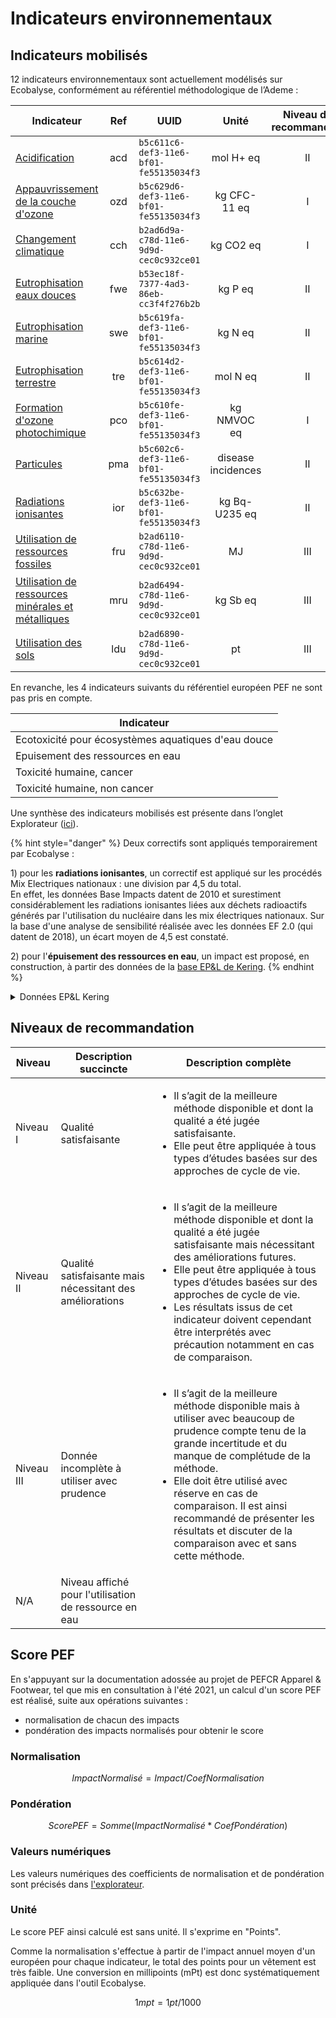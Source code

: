 # Indicateurs environnementaux

## Indicateurs mobilisés

12 indicateurs environnementaux sont actuellement modélisés sur Ecobalyse, conformément au référentiel méthodologique de l’Ademe :

| Indicateur                                                                                                                                        | Ref | UUID                                   |        Unité       | Niveau de recommandat° |
| ------------------------------------------------------------------------------------------------------------------------------------------------- | :-: | -------------------------------------- | :----------------: | :--------------------: |
| [Acidification](https://www.base-impacts.ademe.fr/personalspace/read-impact-category/id/379977/idVersion/32)                                      | acd | `b5c611c6-def3-11e6-bf01-fe55135034f3` |      mol H+ eq     |           II           |
| [Appauvrissement de la couche d'ozone](https://www.base-impacts.ademe.fr/personalspace/read-impact-category/id/379978/idVersion/32)               | ozd | `b5c629d6-def3-11e6-bf01-fe55135034f3` |    kg CFC-11 eq    |            I           |
| [Changement climatique](https://www.base-impacts.ademe.fr/personalspace/read-impact-category/id/379979/idVersion/32)                              | cch | `b2ad6d9a-c78d-11e6-9d9d-cec0c932ce01` |      kg CO2 eq     |            I           |
| [Eutrophisation eaux douces](https://www.base-impacts.ademe.fr/personalspace/read-impact-category/id/379983/idVersion/32)                         | fwe | `b53ec18f-7377-4ad3-86eb-cc3f4f276b2b` |       kg P eq      |           II           |
| [Eutrophisation marine](https://www.base-impacts.ademe.fr/personalspace/read-impact-category/id/379984/idVersion/32)                              | swe | `b5c619fa-def3-11e6-bf01-fe55135034f3` |       kg N eq      |           II           |
| [Eutrophisation terrestre](https://www.base-impacts.ademe.fr/personalspace/read-impact-category/id/379985/idVersion/32)                           | tre | `b5c614d2-def3-11e6-bf01-fe55135034f3` |      mol N eq      |           II           |
| [Formation d'ozone photochimique](https://www.base-impacts.ademe.fr/personalspace/read-impact-category/id/379986/idVersion/32)                    | pco | `b5c610fe-def3-11e6-bf01-fe55135034f3` |     kg NMVOC eq    |            I           |
| [Particules](https://www.base-impacts.ademe.fr/personalspace/read-impact-category/id/379987/idVersion/32)                                         | pma | `b5c602c6-def3-11e6-bf01-fe55135034f3` | disease incidences |           II           |
| [Radiations ionisantes](https://www.base-impacts.ademe.fr/personalspace/read-impact-category/id/379988/idVersion/32)                              | ior | `b5c632be-def3-11e6-bf01-fe55135034f3` |    kg Bq-U235 eq   |           II           |
| [Utilisation de ressources fossiles](https://www.base-impacts.ademe.fr/personalspace/read-impact-category/id/379989/idVersion/32)                 | fru | `b2ad6110-c78d-11e6-9d9d-cec0c932ce01` |         MJ         |           III          |
| [Utilisation de ressources minérales et métalliques](https://www.base-impacts.ademe.fr/personalspace/read-impact-category/id/379990/idVersion/32) | mru | `b2ad6494-c78d-11e6-9d9d-cec0c932ce01` |      kg Sb eq      |           III          |
| [Utilisation des sols](https://www.base-impacts.ademe.fr/personalspace/read-impact-category/id/379991/idVersion/32)                               | ldu | `b2ad6890-c78d-11e6-9d9d-cec0c932ce01` |         pt         |           III          |

En revanche, les 4 indicateurs suivants du référentiel européen PEF ne sont pas pris en compte.&#x20;

| Indicateur                                          |
| --------------------------------------------------- |
| Ecotoxicité pour écosystèmes aquatiques d'eau douce |
| Epuisement des ressources en eau                    |
| Toxicité humaine, cancer                            |
| Toxicité humaine, non cancer                        |

Une synthèse des indicateurs mobilisés est présente dans l’onglet Explorateur ([ici](https://ecobalyse.beta.gouv.fr/#/textile/explore/impacts)).

{% hint style="danger" %}
Deux correctifs sont appliqués temporairement par Ecobalyse  :&#x20;

1\) pour les **radiations ionisantes**, un correctif est appliqué sur les procédés Mix Electriques nationaux : une division par 4,5 du total.\
En effet, les données Base Impacts datent de 2010 et surestiment considérablement les radiations ionisantes liées aux déchets radioactifs générés par l'utilisation du nucléaire dans les mix électriques nationaux. Sur la base d'une analyse de sensibilité réalisée avec les données EF 2.0 (qui datent de 2018), un écart moyen de 4,5 est constaté.

2\) pour l'**épuisement des ressources en eau**, un impact est proposé, en construction, à partir des données de la [base EP\&L de Kering](https://kering-group.opendatasoft.com/explore/dataset/raw-material-intensities-2020/information/).
{% endhint %}

<details>

<summary>Données EP&#x26;L Kering</summary>

_Les données EP\&L considérées pour l'épuisement des ressources en eau ne concernent que l'étape "matières". Des travaux complémentaires sont nécessaires pour apprécier cet impact sur les autres étapes du cycle de vie._

_Toutefois, au regard notamment des RP studies publiées à l'été 2021 dans le cadre de la consultation publique sur le projet de PEFCR Apparel & Footwear, il apparaît que l'étape "matière" représente l'essentiel de l'impact en matière d'épuisement de la ressource en eau. Par exemple, pour le produit représentatif T-shirt (RP1), l'étape "matière" (LCS1) représente 91% de l'impact total (table 49 - ligne 1086)._

</details>

## **Niveaux de recommandation**

| Niveau     | Description succincte                                    | Description complète                                                                                                                                                                                                                                                                                                                                                                       |
| ---------- | -------------------------------------------------------- | ------------------------------------------------------------------------------------------------------------------------------------------------------------------------------------------------------------------------------------------------------------------------------------------------------------------------------------------------------------------------------------------ |
| Niveau I   | Qualité satisfaisante                                    | <ul><li>Il s’agit de la meilleure méthode disponible et dont la qualité a été jugée satisfaisante.</li><li>Elle peut être appliquée à tous types d’études basées sur des approches de cycle de vie.</li></ul>                                                                                                                                                                              |
| Niveau II  | Qualité satisfaisante mais nécessitant des améliorations | <ul><li>Il s’agit de la meilleure méthode disponible et dont la qualité a été jugée satisfaisante mais nécessitant des améliorations futures.</li><li>Elle peut être appliquée à tous types d’études basées sur des approches de cycle de vie.</li><li>Les résultats issus de cet indicateur doivent cependant être interprétés avec précaution notamment en cas de comparaison.</li></ul> |
| Niveau III | Donnée incomplète à utiliser avec prudence               | <ul><li>Il s’agit de la meilleure méthode disponible mais à utiliser avec beaucoup de prudence compte tenu de la grande incertitude et du manque de complétude de la méthode.</li><li>Elle doit être utilisé avec réserve en cas de comparaison. Il est ainsi recommandé de présenter les résultats et discuter de la comparaison avec et sans cette méthode.</li></ul>                    |
| N/A        | Niveau affiché pour l'utilisation de ressource en eau    |                                                                                                                                                                                                                                                                                                                                                                                            |

## Score PEF

En s'appuyant sur la documentation adossée au projet de PEFCR Apparel & Footwear, tel que mis en consultation à l'été 2021, un calcul d'un score PEF est réalisé, suite aux opérations suivantes :

* normalisation de chacun des impacts
* pondération des impacts normalisés pour obtenir le score

### Normalisation

$$
ImpactNormalisé = Impact / CoefNormalisation
$$

### Pondération

$$
ScorePEF = Somme (ImpactNormalisé * CoefPondération)
$$

### Valeurs numériques

Les valeurs numériques des coefficients de normalisation et de pondération sont précisés dans [l'explorateur](https://ecobalyse.beta.gouv.fr/#/explore/textile).

### Unité

Le score PEF ainsi calculé est sans unité. Il s'exprime en "Points".&#x20;

Comme la normalisation s'effectue à partir de l'impact annuel moyen d'un européen pour chaque indicateur, le total des points pour un vêtement est très faible. Une conversion en millipoints (mPt) est donc systématiquement appliquée dans l'outil Ecobalyse.

$$
1 mpt = 1 pt / 1 000
$$
